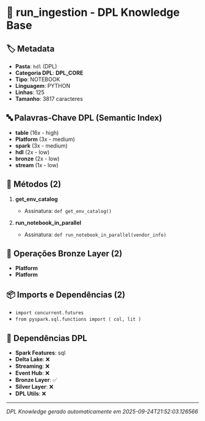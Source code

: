 # 🌊 run_ingestion - DPL Knowledge Base

## 🏷️ Metadata
- **Pasta**: `hdl` (DPL)
- **Categoria DPL**: **DPL_CORE**
- **Tipo**: NOTEBOOK
- **Linguagem**: PYTHON
- **Linhas**: 125
- **Tamanho**: 3817 caracteres

## 🔤 Palavras-Chave DPL (Semantic Index)
- **table** (16x - high)
- **Platform** (3x - medium)
- **spark** (3x - medium)
- **hdl** (2x - low)
- **bronze** (2x - low)
- **stream** (1x - low)

## 🔧 Métodos (2)

 1. **get_env_catalog**
    - Assinatura: `def get_env_catalog()`

 2. **run_notebook_in_parallel**
    - Assinatura: `def run_notebook_in_parallel(vendor_info)`


## 🥉 Operações Bronze Layer (2)

- **Platform**
- **Platform**

## 📦 Imports e Dependências (2)

- `import concurrent.futures`
- `from pyspark.sql.functions import ( col, lit )`

## 🔗 Dependências DPL

- **Spark Features**: sql
- **Delta Lake**: ❌
- **Streaming**: ❌
- **Event Hub**: ❌
- **Bronze Layer**: ✅
- **Silver Layer**: ❌
- **DPL Utils**: ❌

---
*DPL Knowledge gerado automaticamente em 2025-09-24T21:52:03.126566*
